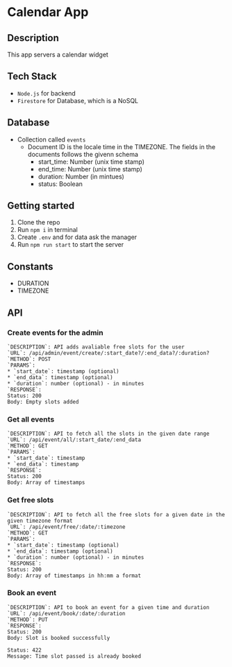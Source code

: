 # Calendar App

## Description
This app servers a calendar widget

## Tech Stack
* `Node.js` for backend
* `Firestore` for Database, which is a NoSQL 

## Database
* Collection called `events`
  * Document ID is the locale time in the TIMEZONE. The fields in the documents follows the givenn schema
    * start_time: Number (unix time stamp)
    * end_time: Number (unix time stamp)
    * duration: Number (in mintues)
    * status: Boolean

## Getting started
1. Clone the repo
2. Run `npm i` in terminal
3. Create `.env` and for data ask the manager
4. Run `npm run start` to start the server


## Constants
* DURATION
* TIMEZONE


## API

### Create events for the admin
```
`DESCRIPTION`: API adds avaliable free slots for the user
`URL`: /api/admin/event/create/:start_date?/:end_data?/:duration?
`METHOD`: POST
`PARAMS`:
* `start_date`: timestamp (optional)
* `end_data`: timestamp (optional)
* `duration`: number (optional) - in minutes
`RESPONSE`:
Status: 200
Body: Empty slots added
```

### Get all events
```
`DESCRIPTION`: API to fetch all the slots in the given date range
`URL`: /api/event/all/:start_date/:end_data
`METHOD`: GET
`PARAMS`:
* `start_date`: timestamp
* `end_data`: timestamp
`RESPONSE`:
Status: 200
Body: Array of timestamps
```


### Get free slots
```
`DESCRIPTION`: API to fetch all the free slots for a given date in the given timezone format
`URL`: /api/event/free/:date/:timezone
`METHOD`: GET
`PARAMS`:
* `start_date`: timestamp (optional)
* `end_data`: timestamp (optional)
* `duration`: number (optional) - in minutes
`RESPONSE`:
Status: 200
Body: Array of timestamps in hh:mm a format
```


### Book an event
```
`DESCRIPTION`: API to book an event for a given time and duration
`URL`: /api/event/book/:date/:duration
`METHOD`: PUT
`RESPONSE`:
Status: 200
Body: Slot is booked successfully

Status: 422
Message: Time slot passed is already booked
```

